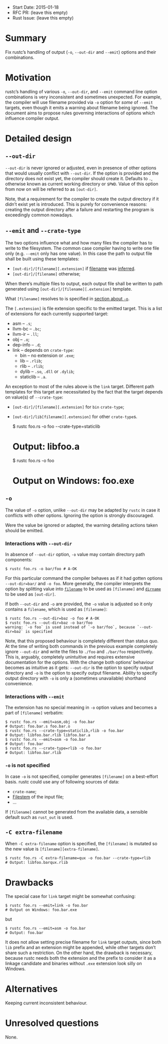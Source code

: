 - Start Date: 2015-01-18
- RFC PR: (leave this empty)
- Rust Issue: (leave this empty)

# Summary

Fix rustc’s handling of output (`-o`, `--out-dir` and `--emit`) options and their combinations.

# Motivation

rustc’s handling of various `-o`, `--out-dir`, and `--emit` command line option combinations is
very inconsistent and sometimes unexpected. For example, the compiler will use filename provided
via `-o` option for *some* of `--emit` targets, even though it emits a warning about filename being
ignored. The document aims to propose rules governing interactions of options which influence
compiler output.

# Detailed design

## `--out-dir`

`--out-dir` is never ignored or adjusted, even in presence of other options that would usually
conflict with `--out-dir`. If the option is provided and the directory does not exist yet, the
compiler should create it. Defaults to `.`, otherwise known as current working directory or `$PWD`.
Value of this option from now on will be referred to as `[out-dir]`.

Note, that a requirement for the compiler to create the output directory if it didn’t exist yet is
introduced. This is purely for convenience reasons: creating the output directory after a failure
and restarting the program is exceedingly common nowadays.

## `--emit` and `--crate-type`

The two options influence what and how many files the compiler has to write to the filesystem. The
common case compiler having to write one file only (e.g. `--emit` only has one value). In this case
the path to output file shall be built using these templates:

* `[out-dir]/[filename][.extension]` if [filename] was [inferred][inferred].
* `[out-dir]/[filename]` otherwise;

[inferred]: #-o-is-not-specified

When there’s multiple files to output, each output file shall be written to path generated using
`[out-dir]/[filename][.extension]` template.

What `[filename]` resolves to is specified in [section about `-o`](#-o).

The `[.extension]` is file extension specific to the emitted target. This is a list of extensions
for each currently supported target:

* asm – `.s`;
* llvm-bc – `.bc`;
* llvm-ir – `.ll`;
* obj – `.o`;
* dep-info – `.d`;
* link – depends on `crate-type`:
  * bin – no extension or `.exe`;
  * lib – `.rlib`;
  * rlib – `.rlib`;
  * dylib – `.so`, `.dll` or `.dylib`;
  * staticlib – `.a`.

An exception to most of the rules above is the `link` target. Different path templates for this
target are necessitated by the fact that the target depends on value(s) of `--crate-type`:

* `[out-dir]/[filename][.extension]` for `bin` `crate-type`;
* `[out-dir]/lib[filename][.extension]` for other `crate-type`s.

    $ rustc foo.rs -o foo --crate-type=staticlib
    # Output: libfoo.a
    $ rustc foo.rs -o foo
    # Output on Windows: foo.exe

## `-o`

The value of `-o` option, unlike `--out-dir` may be adapted by `rustc` in case it conflicts with
other options. Ignoring the option is strongly discouraged.

Were the value be ignored or adapted, the warning detailing actions taken should be emitted.

### Interactions with `--out-dir`

In absence of `--out-dir` option, `-o` value may contain directory path components:

    $ rustc foo.rs -o bar/foo # A-OK

For this particular command the compiler behaves as if it had gotten options `--out-dir=bar/` and
`-o foo`. More generally, the compiler interprets the option by splitting value into
[`filename`][filename] to be used as `[filename]` and [`dirname`][dirname] to be used as
`[out-dir]`.

[filename]: http://doc.rust-lang.org/std/path/trait.GenericPath.html#tymethod.filename
[dirname]: http://doc.rust-lang.org/std/path/trait.GenericPath.html#tymethod.dirname

If both `--out-dir` and `-o` are provided, the `-o` value is adjusted so it only contains a
`filename`, which is used as `[filename]`:

    $ rustc foo.rs --out-dir=baz -o foo # A-OK
    $ rustc foo.rs --out-dir=baz -o bar/foo
    warning: `-o foo` is used instead of `-o bar/foo`, because `--out-dir=baz` is specified

Note, that this proposed behaviour is completely different than status quo. At the time of writing
both commands in the previous example completely ignore `--out-dir` and write the files to `./foo`
and `./bar/foo` respectively. This is, arguably, completely unintuitive and requires extensive
documentation for the options. With the change both options’ behaviour becomes as intuitive as it
gets: `--out-dir` is the option to specify output directory and `-o` is the option to specify
output filename. Ability to specify output directory with `-o` is only a (sometimes unavailable)
shorthand convenience.

### Interactions with `--emit`

The extension has no special meaning in `-o` option values and becomes a part of `[filename]`
verbatim:

    $ rustc foo.rs --emit=asm,obj -o foo.bar
    # Output: foo.bar.s foo.bar.o
    $ rustc foo.rs --crate-type=staticlib,rlib -o foo.bar
    # Output: libfoo.bar.rlib libfoo.bar.a
    $ rustc foo.rs --emit=asm -o foo.bar
    # Output: foo.bar
    $ rustc foo.rs --crate-type=rlib -o foo.bar
    # Output: libfoo.bar.rlib

### `-o` is not specified

In case `-o` is not specified, compiler generates `[filename]` on a best-effort basis. rustc could
use any of following sources of data:

* `crate-name`;
* [Filestem][filestem] of the input file;
* …

[filestem]: http://doc.rust-lang.org/std/path/trait.GenericPath.html#method.filestem

If `[filename]` cannot be generated from the available data, a sensible default such as `rust_out`
is used.

## `-C extra-filename`

When `-C extra-filename` option is specified, the `[filename]` is mutated so the new value is
`[filename][extra-filename]`.

    $ rustc foo.rs -C extra-filename=qux -o foo.bar --crate-type=rlib
    # Output: libfoo.barqux.rlib

# Drawbacks

The special case for `link` target might be somewhat confusing:

    $ rustc foo.rs --emit=link -o foo.bar
    # Output on Windows: foo.bar.exe

but

    $ rustc foo.rs --emit=asm -o foo.bar
    # Output: foo.bar

It does not allow setting precise filename for `link` target outputs, since both `lib` prefix and
an extension might be appended, while other targets don’t share such a restriction. On the other
hand, the drawback is necessary, because rustc needs both the extension and the prefix to consider
it as a linkage candidate and binaries without `.exe` extension look silly on Windows.

# Alternatives

Keeping current inconsistent behaviour.

# Unresolved questions

None.

